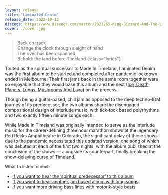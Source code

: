 ```yaml
---
layout: release
title: "Laminated Denim"
release_date: 2022-10-12
discogs: https://www.discogs.com/master/2821265-King-Gizzard-And-The-Lizard-Wizard-Laminated-Denim
cover: ./cover.jpg
---
```


> Back on track  
> Change the clock through sleight of hand  
> The river has been spanned  
> Behold: the land before Timeland
{:class="lyrics"}

Touted as the spiritual successor to Made In Timeland, Laminated Denim was the first album to be started and completed after pandemic lockdown ended in Melbourne. Their first jams back in the same room together were so enjoyable that they would base this album and the next ([Ice, Death, Planets, Lungs, Mushrooms And Lava](../ice-death-planets-lungs-mushrooms-and-lava)) on the process.

Though being a guitar-based, chill jam as opposed to the deep techno-IDM journey of its predecessor; the two albums share the disengaged compositional design of interlude music, with tick-tock based polyrhythms and two exactly fifteen minute songs each.

While Made In Timeland was originally intended to serve as the interlude music for the career-defining three hour marathon shows at the legendary Red Rocks Amphitheatre in Colorado, the significant delay of these shows due to the pandemic necessitated this updated version; one song of which was debuted at each of the first two nights, with the album published at the conclusion of the shows — alongside its counterpart, finally breaking the show-delaying curse of Timeland.

What to listen to next:

*   [If you want to hear the ‘spiritual predecessor’ to this album](../made-in-timeland)
*   [If you want to hear another jam based album with long songs](../ice-death-planets-lungs-mushrooms-and-lava)
*   [If you want more driving bass lines with motorik-style beats](../im-in-your-mind-fuzz)
